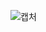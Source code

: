 ![캡처](https://user-images.githubusercontent.com/114385037/201598668-713511fd-6bbe-4c10-86b1-4403204b22aa.JPG)
